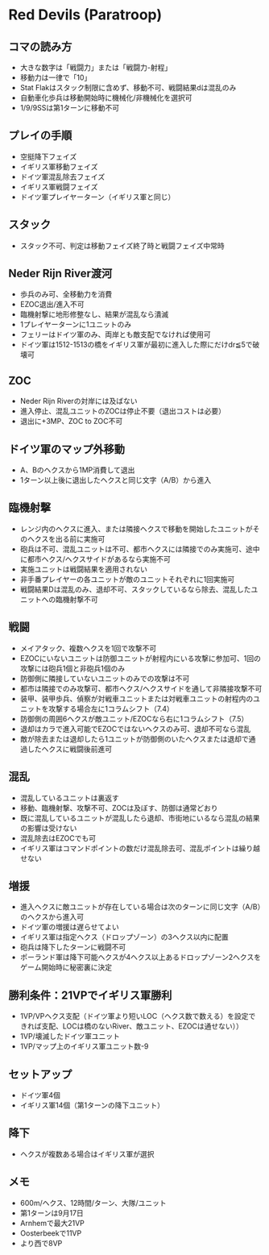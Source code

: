 # Red Devils (Paratroop)

## コマの読み方
- 大きな数字は「戦闘力」または「戦闘力-射程」
- 移動力は一律で「10」
- Stat Flakはスタック制限に含めず、移動不可、戦闘結果dは混乱のみ
- 自動車化歩兵は移動開始時に機械化/非機械化を選択可
- 1/9/9SSは第1ターンに移動不可

## プレイの手順
- 空挺降下フェイズ
- イギリス軍移動フェイズ
- ドイツ軍混乱除去フェイズ
- イギリス軍戦闘フェイズ
- ドイツ軍プレイヤーターン（イギリス軍と同じ）

## スタック
- スタック不可、判定は移動フェイズ終了時と戦闘フェイズ中常時

## Neder Rijn River渡河
- 歩兵のみ可、全移動力を消費
- EZOC退出/進入不可
- 臨機射撃に地形修整なし、結果が混乱なら潰滅
- 1プレイヤーターンに1ユニットのみ
- フェリーはドイツ軍のみ、両岸とも敵支配でなければ使用可
- ドイツ軍は1512-1513の橋をイギリス軍が最初に進入した際にだけdr≦5で破壊可

## ZOC
- Neder Rijn Riverの対岸には及ばない
- 進入停止、混乱ユニットのZOCは停止不要（退出コストは必要）
- 退出に+3MP、ZOC to ZOC不可

## ドイツ軍のマップ外移動
- A、Bのヘクスから1MP消費して退出
- 1ターン以上後に退出したヘクスと同じ文字（A/B）から進入

## 臨機射撃
- レンジ内のヘクスに進入、または隣接ヘクスで移動を開始したユニットがそのヘクスを出る前に実施可
- 砲兵は不可、混乱ユニットは不可、都市ヘクスには隣接でのみ実施可、途中に都市ヘクス/ヘクスサイドがあるなら実施不可
- 実施ユニットは戦闘結果を適用されない
- 非手番プレイヤーの各ユニットが敵のユニットそれぞれに1回実施可
- 戦闘結果Dは混乱のみ、退却不可、スタックしているなら除去、混乱したユニットへの臨機射撃不可

## 戦闘
- メイアタック、複数ヘクスを1回で攻撃不可
- EZOCにいないユニットは防御ユニットが射程内にいる攻撃に参加可、1回の攻撃には砲兵1個と非砲兵1個のみ
- 防御側に隣接していないユニットのみでの攻撃は不可
- 都市は隣接でのみ攻撃可、都市ヘクス/ヘクスサイドを通して非隣接攻撃不可
- 装甲、装甲歩兵、偵察が対戦車ユニットまたは対戦車ユニットの射程内のユニットを攻撃する場合左に1コラムシフト（7.4）
- 防御側の周囲6ヘクスが敵ユニット/EZOCなら右に1コラムシフト（7.5）
- 退却はカラで進入可能でEZOCではないヘクスのみ可、退却不可なら混乱
- 敵が除去または退却したら1ユニットが防御側のいたヘクスまたは退却で通過したヘクスに戦闘後前進可

## 混乱
- 混乱しているユニットは裏返す
- 移動、臨機射撃、攻撃不可、ZOCは及ぼす、防御は通常どおり
- 既に混乱しているユニットが混乱したら退却、市街地にいるなら混乱の結果の影響は受けない
- 混乱除去はEZOCでも可
- イギリス軍はコマンドポイントの数だけ混乱除去可、混乱ポイントは繰り越せない

## 増援
- 進入ヘクスに敵ユニットが存在している場合は次のターンに同じ文字（A/B）のヘクスから進入可
- ドイツ軍の増援は遅らせてよい
- イギリス軍は指定ヘクス（ドロップゾーン）の3ヘクス以内に配置
- 砲兵は降下したターンに戦闘不可
- ポーランド軍は降下可能ヘクスが4ヘクス以上あるドロップゾーン2ヘクスをゲーム開始時に秘密裏に決定

## 勝利条件：21VPでイギリス軍勝利
- 1VP/VPヘクス支配（ドイツ軍より短いLOC（ヘクス数で数える）を設定できれば支配、LOCは橋のないRiver、敵ユニット、EZOCは通せない））
- 1VP/壊滅したドイツ軍ユニット
- 1VP/マップ上のイギリス軍ユニット数-9

## セットアップ
- ドイツ軍4個
- イギリス軍14個（第1ターンの降下ユニット）

## 降下
- ヘクスが複数ある場合はイギリス軍が選択

## メモ
- 600m/ヘクス、12時間/ターン、大隊/ユニット
- 第1ターンは9月17日
- Arnhemで最大21VP
- Oosterbeekで11VP
- より西で8VP
